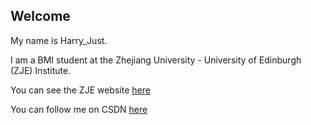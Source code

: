 ## Welcome 

My name is Harry_Just.

I am a BMI student at the Zhejiang University - University of Edinburgh (ZJE) Institute.

You can see the ZJE website [here](https://zje.zju.edu.cn/zje/main.htm) 

You can follow me on CSDN [here](https://blog.csdn.net/Harry_Just?spm=1000.2115.3001.5343)
